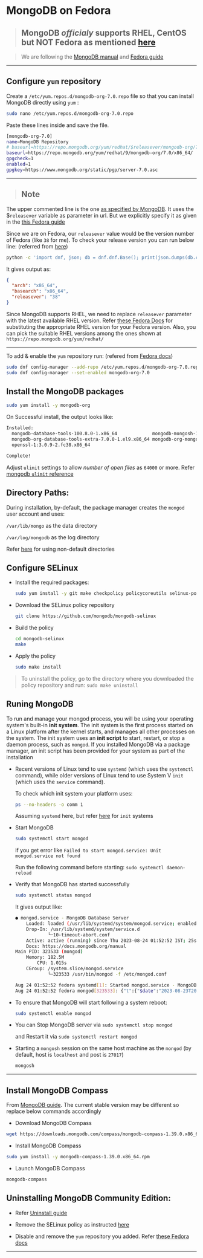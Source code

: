 # MongoDB on Fedora

> ## MongoDB _officialy_ supports RHEL, CentOS but **NOT** Fedora as mentioned [here](https://www.mongodb.com/docs/manual/tutorial/install-mongodb-on-red-hat/#install-mongodb-community-edition-on-red-hat-or-centos)

> We are following the [MongoDB manual](https://www.mongodb.com/docs/manual/tutorial/install-mongodb-on-red-hat) and [Fedora guide](https://developer.fedoraproject.org/tech/database/mongodb/about.html)

---

## Configure `yum` repository

Create a `/etc/yum.repos.d/mongodb-org-7.0.repo` file so that you can install MongoDB directly using `yum` :

```sh
sudo nano /etc/yum.repos.d/mongodb-org-7.0.repo
```

Paste these lines inside and save the file.

```sh
[mongodb-org-7.0]
name=MongoDB Repository
# baseurl=https://repo.mongodb.org/yum/redhat/$releasever/mongodb-org/7.0/x86_64/
baseurl=https://repo.mongodb.org/yum/redhat/9/mongodb-org/7.0/x86_64/
gpgcheck=1
enabled=1
gpgkey=https://www.mongodb.org/static/pgp/server-7.0.asc
```

---

> ## Note

The upper commented line is the one [as specified by MongoDB](https://www.mongodb.com/docs/manual/tutorial/install-mongodb-on-red-hat/#configure-the-package-management-system-yum). It uses the $`releasever` variable as parameter in url. But we explicitly specify it as given in the [this Fedora guide](https://developer.fedoraproject.org/tech/database/mongodb/about.html)

Since we are on Fedora, our `releasever` value would be the version number of Fedora (like `38` for me). To check your release version you can run below line: (referred from [here](https://unix.stackexchange.com/questions/19701/yum-how-can-i-view-variables-like-releasever-basearch-yum0))

```sh
python -c 'import dnf, json; db = dnf.dnf.Base(); print(json.dumps(db.conf.substitutions, indent=2))'
```

It gives output as:

```json
{
  "arch": "x86_64",
  "basearch": "x86_64",
  "releasever": "38"
}
```

Since MongoDB supports RHEL, we need to replace `releasever` parameter with the latest available RHEL version. Refer [these Fedora Docs](https://docs.fedoraproject.org/en-US/quick-docs/fedora-and-red-hat-enterprise-linux/index.html) for substituting the appropriate RHEL version for your Fedora version. Also, you can pick the suitable RHEL versions among the ones shown at `https://repo.mongodb.org/yum/redhat/`

---

To add & enable the `yum` repository run: (refered from [Fedora docs](https://docs.fedoraproject.org/en-US/quick-docs/adding-or-removing-software-repositories-in-fedora/))

```sh
sudo dnf config-manager --add-repo /etc/yum.repos.d/mongodb-org-7.0.repo
sudo dnf config-manager --set-enabled mongodb-org-7.0
```

## Install the MongoDB packages

```sh
sudo yum install -y mongodb-org
```

On Successful install, the output looks like:

```sh
Installed:
  mongodb-database-tools-100.8.0-1.x86_64             mongodb-mongosh-1.10.5-1.el8.x86_64   mongodb-org-7.0.0-1.el9.x86_64        mongodb-org-database-7.0.0-1.el9.x86_64
  mongodb-org-database-tools-extra-7.0.0-1.el9.x86_64 mongodb-org-mongos-7.0.0-1.el9.x86_64 mongodb-org-server-7.0.0-1.el9.x86_64 mongodb-org-tools-7.0.0-1.el9.x86_64
  openssl-1:3.0.9-2.fc38.x86_64

Complete!
```

Adjust `ulimit` settings to allow _number of open files_ as `64000` or more. Refer [mongodb `ulimit` reference](https://www.mongodb.com/docs/manual/reference/ulimit/)

## Directory Paths:

During installation, by-default, the package manager creates the `mongod` user account and uses:

`/var/lib/mongo` as the data directory

`/var/log/mongodb` as the log directory

Refer [here](https://www.mongodb.com/docs/manual/tutorial/install-mongodb-on-red-hat/#to-use-non-default-directories) for using non-default directories

## Configure SELinux

- Install the required packages:

  ```sh
  sudo yum install -y git make checkpolicy policycoreutils selinux-policy-devel
  ```

- Download the SELinux policy repository

  ```sh
  git clone https://github.com/mongodb/mongodb-selinux
  ```

- Build the policy

  ```sh
  cd mongodb-selinux
  make
  ```

- Apply the policy

  ```sh
  sudo make install
  ```

> To uninstall the policy, go to the directory where you downloaded the policy repository and run: `sudo make uninstall`

## Runing MongoDB

To run and manage your mongod process, you will be using your operating system's built-in **init system**. The init system is the first process started on a Linux platform after the kernel starts, and manages all other processes on the system. The init system uses an **init script** to start, restart, or stop a daemon process, such as `mongod`. If you installed MongoDB via a package manager, an init script has been provided for your system as part of the installation

- Recent versions of Linux tend to use `systemd` (which uses the `systemctl` command), while older versions of Linux tend to use System V `init` (which uses the `service` command).

  To check which init system your platform uses:

  ```sh
  ps --no-headers -o comm 1
  ```

  Assuming `systemd` here, but refer [here](https://www.mongodb.com/docs/manual/tutorial/install-mongodb-on-red-hat/#procedure) for `init` systems

- Start MongoDB

  ```sh
  sudo systemctl start mongod
  ```

  if you get error like `Failed to start mongod.service: Unit mongod.service not found`

  Run the following command before starting: `sudo systemctl daemon-reload`

- Verify that MongoDB has started successfully

  ```sh
  sudo systemctl status mongod
  ```

  It gives output like:

  ```sh
  ● mongod.service - MongoDB Database Server
      Loaded: loaded (/usr/lib/systemd/system/mongod.service; enabled; preset: disabled)
      Drop-In: /usr/lib/systemd/system/service.d
              └─10-timeout-abort.conf
      Active: active (running) since Thu 2023-08-24 01:52:52 IST; 25s ago
      Docs: https://docs.mongodb.org/manual
  Main PID: 323533 (mongod)
      Memory: 182.5M
          CPU: 1.015s
      CGroup: /system.slice/mongod.service
              └─323533 /usr/bin/mongod -f /etc/mongod.conf

  Aug 24 01:52:52 fedora systemd[1]: Started mongod.service - MongoDB Database Server.
  Aug 24 01:52:52 fedora mongod[323533]: {"t":{"$date":"2023-08-23T20:22:52.911Z"},"s":"I",  "c":"CONTROL",  "id":7484500, "ctx":"main","msg":"Environment variable MONGODB_>
  ```

- To ensure that MongoDB will start following a system reboot:

  ```sh
  sudo systemctl enable mongod
  ```

- You can Stop MongoDB server via `sudo systemctl stop mongod`

  and Restart it via `sudo systemctl restart mongod`

- Starting a `mongosh` session on the same host machine as the `mongod` (by default, host is `localhost` and post is `27017`)

  ```sh
  mongosh
  ```

---

## Install MongoDB Compass

From [MongoDB guide](https://www.mongodb.com/docs/compass/current/install/). The current stable version may be different so replace below commands accordingly

- Download MongoDB Compass

```sh
wget https://downloads.mongodb.com/compass/mongodb-compass-1.39.0.x86_64.rpm
```

- Install MongoDB Compass

```sh
sudo yum install -y mongodb-compass-1.39.0.x86_64.rpm
```

- Launch MongoDB Compass

```sh
mongodb-compass
```

## Uninstalling MongoDB Community Edition:

- Refer [Uninstall guide](https://www.mongodb.com/docs/manual/tutorial/install-mongodb-on-red-hat/#uninstall-mongodb-community-edition)

- Remove the SELinux policy as instructed [here](https://www.mongodb.com/docs/manual/tutorial/install-mongodb-on-red-hat/#selinux-policy-considerations)

- Disable and remove the `yum` repository you added. Refer [these Fedora docs](https://docs.fedoraproject.org/en-US/quick-docs/adding-or-removing-software-repositories-in-fedora/)

---

